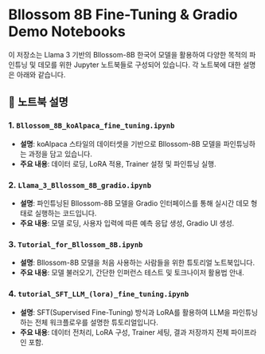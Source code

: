 # Bllossom 8B Fine-Tuning & Gradio Demo Notebooks

이 저장소는 Llama 3 기반의 Bllossom-8B 한국어 모델을 활용하여 다양한 목적의 파인튜닝 및 데모를 위한 Jupyter 노트북들로 구성되어 있습니다. 각 노트북에 대한 설명은 아래와 같습니다.

## 📁 노트북 설명

### 1. `Bllossom_8B_koAlpaca_fine_tuning.ipynb`
- **설명**: koAlpaca 스타일의 데이터셋을 기반으로 Bllossom-8B 모델을 파인튜닝하는 과정을 담고 있습니다.
- **주요 내용**: 데이터 로딩, LoRA 적용, Trainer 설정 및 파인튜닝 실행.

### 2. `Llama_3_Bllossom_8B_gradio.ipynb`
- **설명**: 파인튜닝된 Bllossom-8B 모델을 Gradio 인터페이스를 통해 실시간 데모 형태로 실행하는 코드입니다.
- **주요 내용**: 모델 로딩, 사용자 입력에 따른 예측 응답 생성, Gradio UI 생성.

### 3. `Tutorial_for_Bllossom_8B.ipynb`
- **설명**: Bllossom-8B 모델을 처음 사용하는 사람들을 위한 튜토리얼 노트북입니다.
- **주요 내용**: 모델 불러오기, 간단한 인퍼런스 테스트 및 토크나이저 활용법 안내.

### 4. `tutorial_SFT_LLM_(lora)_fine_tuning.ipynb`
- **설명**: SFT(Supervised Fine-Tuning) 방식과 LoRA를 활용하여 LLM을 파인튜닝하는 전체 워크플로우를 설명한 튜토리얼입니다.
- **주요 내용**: 데이터 전처리, LoRA 구성, Trainer 세팅, 결과 저장까지 전체 파이프라인 포함.


